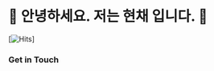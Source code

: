 # 🤖  안녕하세요. 저는 현채 입니다. 🐯

[![Hits](https://hits.seeyoufarm.com/api/count/incr/badge.svg?url=https%3A%2F%2Fgithub.com%2Fjinhyunchae&count_bg=%2376FB11&title_bg=%23198BD7&icon=github.svg&icon_color=%23000000&title=Visitors&edge_flat=false)]
### Get in Touch
